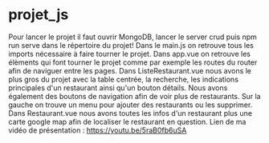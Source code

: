 # projet_js
Pour lancer le projet il faut ouvrir MongoDB, lancer le server crud puis npm run serve dans le répertoire du projet!
Dans le main.js on retrouve tous les imports nécessaire à faire tourner le projet.
Dans app.vue on retrouve les élèments qui font tourner le projet comme par exemple les routes du router afin de naviguer entre les pages.
Dans ListeRestaurant.vue nous avons le plus gros du projet avec la table centrée, la recherche, les indications principales d'un restaurant ainsi qu'un bouton détails.
Nous avons également des boutons de navigation afin de voir plus de restaurants. Sur la gauche on trouve un menu pour ajouter des restaurants ou les supprimer.
Dans Restaurant.vue nous avons toutes les infos d'un restaurant plus une carte google map afin de localiser le restaurant en question.
Lien de ma vidéo de présentation : https://youtu.be/5raB0fb6uSA
